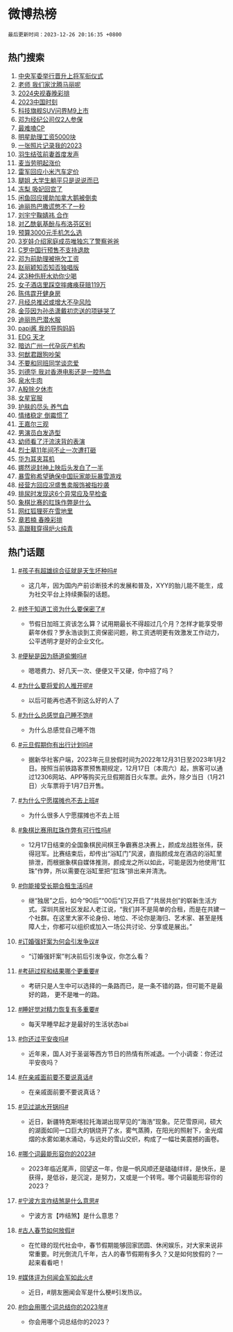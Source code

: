 # 微博热榜

`最后更新时间：2023-12-26 20:16:35 +0800`

## 热门搜索

1. [中央军委举行晋升上将军衔仪式](https://m.weibo.cn/search?containerid=100103type%3D1%26t%3D10%26q%3D%23%E4%B8%AD%E5%A4%AE%E5%86%9B%E5%A7%94%E4%B8%BE%E8%A1%8C%E6%99%8B%E5%8D%87%E4%B8%8A%E5%B0%86%E5%86%9B%E8%A1%94%E4%BB%AA%E5%BC%8F%23&stream_entry_id=51&isnewpage=1&extparam=seat%3D1%26dgr%3D0%26filter_type%3Drealtimehot%26c_type%3D51%26q%3D%2523%25E4%25B8%25AD%25E5%25A4%25AE%25E5%2586%259B%25E5%25A7%2594%25E4%25B8%25BE%25E8%25A1%258C%25E6%2599%258B%25E5%258D%2587%25E4%25B8%258A%25E5%25B0%2586%25E5%2586%259B%25E8%25A1%2594%25E4%25BB%25AA%25E5%25BC%258F%2523%26pos%3D0%26cate%3D10103%26stream_entry_id%3D51%26display_time%3D1703592994%26pre_seqid%3D17035929943680554392)
1. [老师 我们家沈腾马丽呢](https://m.weibo.cn/search?containerid=100103type%3D1%26t%3D10%26q%3D%E8%80%81%E5%B8%88+%E6%88%91%E4%BB%AC%E5%AE%B6%E6%B2%88%E8%85%BE%E9%A9%AC%E4%B8%BD%E5%91%A2&stream_entry_id=31&isnewpage=1&extparam=seat%3D1%26c_type%3D31%26q%3D%25E8%2580%2581%25E5%25B8%2588%2520%25E6%2588%2591%25E4%25BB%25AC%25E5%25AE%25B6%25E6%25B2%2588%25E8%2585%25BE%25E9%25A9%25AC%25E4%25B8%25BD%25E5%2591%25A2%26pos%3D0%26cate%3D5001%26flag%3D1%26filter_type%3Drealtimehot%26dgr%3D0%26band_rank%3D1%26realpos%3D1%26stream_entry_id%3D31%26lcate%3D5001%26display_time%3D1703592994%26pre_seqid%3D17035929943680554392)
1. [2024央视春晚彩排](https://m.weibo.cn/search?containerid=100103type%3D1%26t%3D10%26q%3D%232024%E5%A4%AE%E8%A7%86%E6%98%A5%E6%99%9A%E5%BD%A9%E6%8E%92%23&stream_entry_id=31&isnewpage=1&extparam=seat%3D1%26c_type%3D31%26q%3D%25232024%25E5%25A4%25AE%25E8%25A7%2586%25E6%2598%25A5%25E6%2599%259A%25E5%25BD%25A9%25E6%258E%2592%2523%26pos%3D1%26cate%3D5001%26flag%3D2%26filter_type%3Drealtimehot%26dgr%3D0%26band_rank%3D2%26realpos%3D2%26stream_entry_id%3D31%26lcate%3D5001%26display_time%3D1703592994%26pre_seqid%3D17035929943680554392)
1. [2023中国时刻](https://m.weibo.cn/search?containerid=100103type%3D1%26t%3D10%26q%3D%232023%E4%B8%AD%E5%9B%BD%E6%97%B6%E5%88%BB%23&stream_entry_id=31&isnewpage=1&extparam=seat%3D1%26c_type%3D31%26q%3D%25232023%25E4%25B8%25AD%25E5%259B%25BD%25E6%2597%25B6%25E5%2588%25BB%2523%26pos%3D2%26cate%3D5001%26flag%3D0%26filter_type%3Drealtimehot%26dgr%3D0%26band_rank%3D3%26realpos%3D3%26stream_entry_id%3D31%26lcate%3D5001%26display_time%3D1703592994%26pre_seqid%3D17035929943680554392)
1. [科技旗舰SUV问界M9上市](https://m.weibo.cn/search?containerid=100103type%3D1%26t%3D10%26q%3D%23%E7%A7%91%E6%8A%80%E6%97%97%E8%88%B0SUV%E9%97%AE%E7%95%8CM9%E4%B8%8A%E5%B8%82%23&stream_entry_id=31&isnewpage=1&extparam=seat%3D1%26c_type%3D31%26band_rank%3D4%26pos%3D3%26stream_entry_id%3D31%26adid%3D215971%26dgr%3D0%26q%3D%2523%25E7%25A7%2591%25E6%258A%2580%25E6%2597%2597%25E8%2588%25B0SUV%25E9%2597%25AE%25E7%2595%258CM9%25E4%25B8%258A%25E5%25B8%2582%2523%26filter_type%3Drealtimehot%26cate%3D5001%26topic_ad%3D1%26is_ad_pos%3D1%26lcate%3D5001%26display_time%3D1703592994%26pre_seqid%3D17035929943680554392)
1. [邓为经纪公司仅2人参保](https://m.weibo.cn/search?containerid=100103type%3D1%26t%3D10%26q%3D%23%E9%82%93%E4%B8%BA%E7%BB%8F%E7%BA%AA%E5%85%AC%E5%8F%B8%E4%BB%852%E4%BA%BA%E5%8F%82%E4%BF%9D%23&stream_entry_id=31&isnewpage=1&extparam=seat%3D1%26c_type%3D31%26q%3D%2523%25E9%2582%2593%25E4%25B8%25BA%25E7%25BB%258F%25E7%25BA%25AA%25E5%2585%25AC%25E5%258F%25B8%25E4%25BB%25852%25E4%25BA%25BA%25E5%258F%2582%25E4%25BF%259D%2523%26pos%3D4%26cate%3D5001%26flag%3D1%26filter_type%3Drealtimehot%26dgr%3D0%26band_rank%3D4%26realpos%3D4%26stream_entry_id%3D31%26lcate%3D5001%26display_time%3D1703592994%26pre_seqid%3D17035929943680554392)
1. [最难嗑CP](https://m.weibo.cn/search?containerid=100103type%3D1%26t%3D10%26q%3D%23%E6%9C%80%E9%9A%BE%E5%97%91CP%23&stream_entry_id=31&isnewpage=1&extparam=seat%3D1%26c_type%3D31%26q%3D%2523%25E6%259C%2580%25E9%259A%25BE%25E5%2597%2591CP%2523%26pos%3D5%26cate%3D5001%26flag%3D0%26filter_type%3Drealtimehot%26dgr%3D0%26band_rank%3D5%26realpos%3D5%26stream_entry_id%3D31%26lcate%3D5001%26display_time%3D1703592994%26pre_seqid%3D17035929943680554392)
1. [明星助理工资5000块](https://m.weibo.cn/search?containerid=100103type%3D1%26t%3D10%26q%3D%E6%98%8E%E6%98%9F%E5%8A%A9%E7%90%86%E5%B7%A5%E8%B5%845000%E5%9D%97&stream_entry_id=31&isnewpage=1&extparam=seat%3D1%26c_type%3D31%26q%3D%25E6%2598%258E%25E6%2598%259F%25E5%258A%25A9%25E7%2590%2586%25E5%25B7%25A5%25E8%25B5%25845000%25E5%259D%2597%26pos%3D6%26cate%3D5001%26flag%3D1%26filter_type%3Drealtimehot%26dgr%3D0%26band_rank%3D6%26realpos%3D6%26stream_entry_id%3D31%26lcate%3D5001%26display_time%3D1703592994%26pre_seqid%3D17035929943680554392)
1. [一张照片记录我的2023](https://m.weibo.cn/search?containerid=100103type%3D1%26t%3D10%26q%3D%23%E4%B8%80%E5%BC%A0%E7%85%A7%E7%89%87%E8%AE%B0%E5%BD%95%E6%88%91%E7%9A%842023%23&stream_entry_id=31&isnewpage=1&extparam=seat%3D1%26c_type%3D31%26band_rank%3D7%26pos%3D7%26stream_entry_id%3D31%26adid%3D215970%26dgr%3D0%26q%3D%2523%25E4%25B8%2580%25E5%25BC%25A0%25E7%2585%25A7%25E7%2589%2587%25E8%25AE%25B0%25E5%25BD%2595%25E6%2588%2591%25E7%259A%25842023%2523%26filter_type%3Drealtimehot%26cate%3D5001%26topic_ad%3D1%26is_ad_pos%3D1%26lcate%3D5001%26display_time%3D1703592994%26pre_seqid%3D17035929943680554392)
1. [羽生结弦前妻首度发声](https://m.weibo.cn/search?containerid=100103type%3D1%26t%3D10%26q%3D%23%E7%BE%BD%E7%94%9F%E7%BB%93%E5%BC%A6%E5%89%8D%E5%A6%BB%E9%A6%96%E5%BA%A6%E5%8F%91%E5%A3%B0%23&stream_entry_id=31&isnewpage=1&extparam=seat%3D1%26c_type%3D31%26q%3D%2523%25E7%25BE%25BD%25E7%2594%259F%25E7%25BB%2593%25E5%25BC%25A6%25E5%2589%258D%25E5%25A6%25BB%25E9%25A6%2596%25E5%25BA%25A6%25E5%258F%2591%25E5%25A3%25B0%2523%26pos%3D8%26cate%3D5001%26flag%3D1%26filter_type%3Drealtimehot%26dgr%3D0%26band_rank%3D7%26realpos%3D7%26stream_entry_id%3D31%26lcate%3D5001%26display_time%3D1703592994%26pre_seqid%3D17035929943680554392)
1. [麦当劳明起涨价](https://m.weibo.cn/search?containerid=100103type%3D1%26t%3D10%26q%3D%23%E9%BA%A6%E5%BD%93%E5%8A%B3%E6%98%8E%E8%B5%B7%E6%B6%A8%E4%BB%B7%23&stream_entry_id=31&isnewpage=1&extparam=seat%3D1%26c_type%3D31%26q%3D%2523%25E9%25BA%25A6%25E5%25BD%2593%25E5%258A%25B3%25E6%2598%258E%25E8%25B5%25B7%25E6%25B6%25A8%25E4%25BB%25B7%2523%26pos%3D9%26cate%3D5001%26flag%3D2%26filter_type%3Drealtimehot%26dgr%3D0%26band_rank%3D8%26realpos%3D8%26stream_entry_id%3D31%26lcate%3D5001%26display_time%3D1703592994%26pre_seqid%3D17035929943680554392)
1. [雷军回应小米汽车定价](https://m.weibo.cn/search?containerid=100103type%3D1%26t%3D10%26q%3D%23%E9%9B%B7%E5%86%9B%E5%9B%9E%E5%BA%94%E5%B0%8F%E7%B1%B3%E6%B1%BD%E8%BD%A6%E5%AE%9A%E4%BB%B7%23&stream_entry_id=31&isnewpage=1&extparam=seat%3D1%26c_type%3D31%26q%3D%2523%25E9%259B%25B7%25E5%2586%259B%25E5%259B%259E%25E5%25BA%2594%25E5%25B0%258F%25E7%25B1%25B3%25E6%25B1%25BD%25E8%25BD%25A6%25E5%25AE%259A%25E4%25BB%25B7%2523%26pos%3D10%26cate%3D5001%26flag%3D1%26filter_type%3Drealtimehot%26dgr%3D0%26band_rank%3D9%26realpos%3D9%26stream_entry_id%3D31%26lcate%3D5001%26display_time%3D1703592994%26pre_seqid%3D17035929943680554392)
1. [腿姐 大学生躺平只是说说而已](https://m.weibo.cn/search?containerid=100103type%3D1%26t%3D10%26q%3D%E8%85%BF%E5%A7%90+%E5%A4%A7%E5%AD%A6%E7%94%9F%E8%BA%BA%E5%B9%B3%E5%8F%AA%E6%98%AF%E8%AF%B4%E8%AF%B4%E8%80%8C%E5%B7%B2&stream_entry_id=31&isnewpage=1&extparam=seat%3D1%26c_type%3D31%26q%3D%25E8%2585%25BF%25E5%25A7%2590%2520%25E5%25A4%25A7%25E5%25AD%25A6%25E7%2594%259F%25E8%25BA%25BA%25E5%25B9%25B3%25E5%258F%25AA%25E6%2598%25AF%25E8%25AF%25B4%25E8%25AF%25B4%25E8%2580%258C%25E5%25B7%25B2%26pos%3D11%26cate%3D5001%26flag%3D1%26filter_type%3Drealtimehot%26dgr%3D0%26band_rank%3D10%26realpos%3D10%26stream_entry_id%3D31%26lcate%3D5001%26display_time%3D1703592994%26pre_seqid%3D17035929943680554392)
1. [冻梨 吸妃回宫了](https://m.weibo.cn/search?containerid=100103type%3D1%26t%3D10%26q%3D%E5%86%BB%E6%A2%A8+%E5%90%B8%E5%A6%83%E5%9B%9E%E5%AE%AB%E4%BA%86&stream_entry_id=31&isnewpage=1&extparam=seat%3D1%26c_type%3D31%26q%3D%25E5%2586%25BB%25E6%25A2%25A8%2520%25E5%2590%25B8%25E5%25A6%2583%25E5%259B%259E%25E5%25AE%25AB%25E4%25BA%2586%26pos%3D12%26cate%3D5001%26flag%3D1%26filter_type%3Drealtimehot%26dgr%3D0%26band_rank%3D11%26realpos%3D11%26stream_entry_id%3D31%26lcate%3D5001%26display_time%3D1703592994%26pre_seqid%3D17035929943680554392)
1. [闲鱼回应援助加拿大鹅被倒卖](https://m.weibo.cn/search?containerid=100103type%3D1%26t%3D10%26q%3D%23%E9%97%B2%E9%B1%BC%E5%9B%9E%E5%BA%94%E6%8F%B4%E5%8A%A9%E5%8A%A0%E6%8B%BF%E5%A4%A7%E9%B9%85%E8%A2%AB%E5%80%92%E5%8D%96%23&stream_entry_id=31&isnewpage=1&extparam=seat%3D1%26c_type%3D31%26q%3D%2523%25E9%2597%25B2%25E9%25B1%25BC%25E5%259B%259E%25E5%25BA%2594%25E6%258F%25B4%25E5%258A%25A9%25E5%258A%25A0%25E6%258B%25BF%25E5%25A4%25A7%25E9%25B9%2585%25E8%25A2%25AB%25E5%2580%2592%25E5%258D%2596%2523%26pos%3D13%26cate%3D5001%26flag%3D1%26filter_type%3Drealtimehot%26dgr%3D0%26band_rank%3D12%26realpos%3D12%26stream_entry_id%3D31%26lcate%3D5001%26display_time%3D1703592994%26pre_seqid%3D17035929943680554392)
1. [迪丽热巴撒谎憋不了一秒](https://m.weibo.cn/search?containerid=100103type%3D1%26t%3D10%26q%3D%23%E8%BF%AA%E4%B8%BD%E7%83%AD%E5%B7%B4%E6%92%92%E8%B0%8E%E6%86%8B%E4%B8%8D%E4%BA%86%E4%B8%80%E7%A7%92%23&stream_entry_id=31&isnewpage=1&extparam=seat%3D1%26c_type%3D31%26q%3D%2523%25E8%25BF%25AA%25E4%25B8%25BD%25E7%2583%25AD%25E5%25B7%25B4%25E6%2592%2592%25E8%25B0%258E%25E6%2586%258B%25E4%25B8%258D%25E4%25BA%2586%25E4%25B8%2580%25E7%25A7%2592%2523%26pos%3D14%26cate%3D5001%26flag%3D0%26filter_type%3Drealtimehot%26dgr%3D0%26band_rank%3D13%26realpos%3D13%26stream_entry_id%3D31%26lcate%3D5001%26display_time%3D1703592994%26pre_seqid%3D17035929943680554392)
1. [刘宇宁鞠婧祎 合作](https://m.weibo.cn/search?containerid=100103type%3D1%26t%3D10%26q%3D%E5%88%98%E5%AE%87%E5%AE%81%E9%9E%A0%E5%A9%A7%E7%A5%8E+%E5%90%88%E4%BD%9C&stream_entry_id=31&isnewpage=1&extparam=seat%3D1%26c_type%3D31%26q%3D%25E5%2588%2598%25E5%25AE%2587%25E5%25AE%2581%25E9%259E%25A0%25E5%25A9%25A7%25E7%25A5%258E%2520%25E5%2590%2588%25E4%25BD%259C%26pos%3D15%26cate%3D5001%26flag%3D0%26filter_type%3Drealtimehot%26dgr%3D0%26band_rank%3D14%26realpos%3D14%26stream_entry_id%3D31%26lcate%3D5001%26display_time%3D1703592994%26pre_seqid%3D17035929943680554392)
1. [对乙酰氨基酚与布洛芬区别](https://m.weibo.cn/search?containerid=100103type%3D1%26t%3D10%26q%3D%E5%AF%B9%E4%B9%99%E9%85%B0%E6%B0%A8%E5%9F%BA%E9%85%9A%E4%B8%8E%E5%B8%83%E6%B4%9B%E8%8A%AC%E5%8C%BA%E5%88%AB&stream_entry_id=31&isnewpage=1&extparam=seat%3D1%26c_type%3D31%26q%3D%25E5%25AF%25B9%25E4%25B9%2599%25E9%2585%25B0%25E6%25B0%25A8%25E5%259F%25BA%25E9%2585%259A%25E4%25B8%258E%25E5%25B8%2583%25E6%25B4%259B%25E8%258A%25AC%25E5%258C%25BA%25E5%2588%25AB%26pos%3D16%26cate%3D5001%26flag%3D1%26filter_type%3Drealtimehot%26dgr%3D0%26band_rank%3D15%26realpos%3D15%26stream_entry_id%3D31%26lcate%3D5001%26display_time%3D1703592994%26pre_seqid%3D17035929943680554392)
1. [预算3000元手机怎么选](https://m.weibo.cn/search?containerid=100103type%3D1%26t%3D10%26q%3D%23%E9%A2%84%E7%AE%973000%E5%85%83%E6%89%8B%E6%9C%BA%E6%80%8E%E4%B9%88%E9%80%89%23&stream_entry_id=31&isnewpage=1&extparam=seat%3D1%26c_type%3D31%26band_rank%3D16%26pos%3D17%26stream_entry_id%3D31%26adid%3D215369%26dgr%3D0%26flag%3D0%26filter_type%3Drealtimehot%26cate%3D5001%26realpos%3D16%26q%3D%2523%25E9%25A2%2584%25E7%25AE%25973000%25E5%2585%2583%25E6%2589%258B%25E6%259C%25BA%25E6%2580%258E%25E4%25B9%2588%25E9%2580%2589%2523%26lcate%3D5001%26display_time%3D1703592994%26pre_seqid%3D17035929943680554392)
1. [3岁娃介绍家庭成员唯独忘了警察爸爸](https://m.weibo.cn/search?containerid=100103type%3D1%26t%3D10%26q%3D%233%E5%B2%81%E5%A8%83%E4%BB%8B%E7%BB%8D%E5%AE%B6%E5%BA%AD%E6%88%90%E5%91%98%E5%94%AF%E7%8B%AC%E5%BF%98%E4%BA%86%E8%AD%A6%E5%AF%9F%E7%88%B8%E7%88%B8%23&stream_entry_id=31&isnewpage=1&extparam=seat%3D1%26c_type%3D31%26q%3D%25233%25E5%25B2%2581%25E5%25A8%2583%25E4%25BB%258B%25E7%25BB%258D%25E5%25AE%25B6%25E5%25BA%25AD%25E6%2588%2590%25E5%2591%2598%25E5%2594%25AF%25E7%258B%25AC%25E5%25BF%2598%25E4%25BA%2586%25E8%25AD%25A6%25E5%25AF%259F%25E7%2588%25B8%25E7%2588%25B8%2523%26pos%3D18%26cate%3D5001%26flag%3D32768%26filter_type%3Drealtimehot%26dgr%3D0%26band_rank%3D17%26realpos%3D17%26stream_entry_id%3D31%26lcate%3D5001%26display_time%3D1703592994%26pre_seqid%3D17035929943680554392)
1. [C罗中国行预售不支持退款](https://m.weibo.cn/search?containerid=100103type%3D1%26t%3D10%26q%3D%23C%E7%BD%97%E4%B8%AD%E5%9B%BD%E8%A1%8C%E9%A2%84%E5%94%AE%E4%B8%8D%E6%94%AF%E6%8C%81%E9%80%80%E6%AC%BE%23&stream_entry_id=31&isnewpage=1&extparam=seat%3D1%26c_type%3D31%26q%3D%2523C%25E7%25BD%2597%25E4%25B8%25AD%25E5%259B%25BD%25E8%25A1%258C%25E9%25A2%2584%25E5%2594%25AE%25E4%25B8%258D%25E6%2594%25AF%25E6%258C%2581%25E9%2580%2580%25E6%25AC%25BE%2523%26pos%3D19%26cate%3D5001%26flag%3D1%26filter_type%3Drealtimehot%26dgr%3D0%26band_rank%3D18%26realpos%3D18%26stream_entry_id%3D31%26lcate%3D5001%26display_time%3D1703592994%26pre_seqid%3D17035929943680554392)
1. [邓为前助理被拖欠工资](https://m.weibo.cn/search?containerid=100103type%3D1%26t%3D10%26q%3D%E9%82%93%E4%B8%BA%E5%89%8D%E5%8A%A9%E7%90%86%E8%A2%AB%E6%8B%96%E6%AC%A0%E5%B7%A5%E8%B5%84&stream_entry_id=31&isnewpage=1&extparam=seat%3D1%26c_type%3D31%26q%3D%25E9%2582%2593%25E4%25B8%25BA%25E5%2589%258D%25E5%258A%25A9%25E7%2590%2586%25E8%25A2%25AB%25E6%258B%2596%25E6%25AC%25A0%25E5%25B7%25A5%25E8%25B5%2584%26pos%3D20%26cate%3D5001%26flag%3D0%26filter_type%3Drealtimehot%26dgr%3D0%26band_rank%3D19%26realpos%3D19%26stream_entry_id%3D31%26lcate%3D5001%26display_time%3D1703592994%26pre_seqid%3D17035929943680554392)
1. [赵丽颖知否知否独唱版](https://m.weibo.cn/search?containerid=100103type%3D1%26t%3D10%26q%3D%23%E8%B5%B5%E4%B8%BD%E9%A2%96%E7%9F%A5%E5%90%A6%E7%9F%A5%E5%90%A6%E7%8B%AC%E5%94%B1%E7%89%88%23&stream_entry_id=31&isnewpage=1&extparam=seat%3D1%26c_type%3D31%26q%3D%2523%25E8%25B5%25B5%25E4%25B8%25BD%25E9%25A2%2596%25E7%259F%25A5%25E5%2590%25A6%25E7%259F%25A5%25E5%2590%25A6%25E7%258B%25AC%25E5%2594%25B1%25E7%2589%2588%2523%26pos%3D21%26cate%3D5001%26flag%3D0%26filter_type%3Drealtimehot%26dgr%3D0%26band_rank%3D20%26realpos%3D20%26stream_entry_id%3D31%26lcate%3D5001%26display_time%3D1703592994%26pre_seqid%3D17035929943680554392)
1. [这3种伤肝水劝你少喝](https://m.weibo.cn/search?containerid=100103type%3D1%26t%3D10%26q%3D%23%E8%BF%993%E7%A7%8D%E4%BC%A4%E8%82%9D%E6%B0%B4%E5%8A%9D%E4%BD%A0%E5%B0%91%E5%96%9D%23&stream_entry_id=31&isnewpage=1&extparam=seat%3D1%26c_type%3D31%26q%3D%2523%25E8%25BF%25993%25E7%25A7%258D%25E4%25BC%25A4%25E8%2582%259D%25E6%25B0%25B4%25E5%258A%259D%25E4%25BD%25A0%25E5%25B0%2591%25E5%2596%259D%2523%26pos%3D22%26cate%3D5001%26flag%3D1%26filter_type%3Drealtimehot%26dgr%3D0%26band_rank%3D21%26realpos%3D21%26stream_entry_id%3D31%26lcate%3D5001%26display_time%3D1703592994%26pre_seqid%3D17035929943680554392)
1. [女子酒店里踩空摔瘫痪获赔119万](https://m.weibo.cn/search?containerid=100103type%3D1%26t%3D10%26q%3D%23%E5%A5%B3%E5%AD%90%E9%85%92%E5%BA%97%E9%87%8C%E8%B8%A9%E7%A9%BA%E6%91%94%E7%98%AB%E7%97%AA%E8%8E%B7%E8%B5%94119%E4%B8%87%23&stream_entry_id=31&isnewpage=1&extparam=seat%3D1%26c_type%3D31%26q%3D%2523%25E5%25A5%25B3%25E5%25AD%2590%25E9%2585%2592%25E5%25BA%2597%25E9%2587%258C%25E8%25B8%25A9%25E7%25A9%25BA%25E6%2591%2594%25E7%2598%25AB%25E7%2597%25AA%25E8%258E%25B7%25E8%25B5%2594119%25E4%25B8%2587%2523%26pos%3D23%26cate%3D5001%26flag%3D0%26filter_type%3Drealtimehot%26dgr%3D0%26band_rank%3D22%26realpos%3D22%26stream_entry_id%3D31%26lcate%3D5001%26display_time%3D1703592994%26pre_seqid%3D17035929943680554392)
1. [陈伟霆开健身房](https://m.weibo.cn/search?containerid=100103type%3D1%26t%3D10%26q%3D%23%E9%99%88%E4%BC%9F%E9%9C%86%E5%BC%80%E5%81%A5%E8%BA%AB%E6%88%BF%23&stream_entry_id=31&isnewpage=1&extparam=seat%3D1%26c_type%3D31%26q%3D%2523%25E9%2599%2588%25E4%25BC%259F%25E9%259C%2586%25E5%25BC%2580%25E5%2581%25A5%25E8%25BA%25AB%25E6%2588%25BF%2523%26pos%3D24%26cate%3D5001%26flag%3D0%26filter_type%3Drealtimehot%26dgr%3D0%26band_rank%3D23%26realpos%3D23%26stream_entry_id%3D31%26lcate%3D5001%26display_time%3D1703592994%26pre_seqid%3D17035929943680554392)
1. [月经总推迟或增大不孕风险](https://m.weibo.cn/search?containerid=100103type%3D1%26t%3D10%26q%3D%23%E6%9C%88%E7%BB%8F%E6%80%BB%E6%8E%A8%E8%BF%9F%E6%88%96%E5%A2%9E%E5%A4%A7%E4%B8%8D%E5%AD%95%E9%A3%8E%E9%99%A9%23&stream_entry_id=31&isnewpage=1&extparam=seat%3D1%26c_type%3D31%26q%3D%2523%25E6%259C%2588%25E7%25BB%258F%25E6%2580%25BB%25E6%258E%25A8%25E8%25BF%259F%25E6%2588%2596%25E5%25A2%259E%25E5%25A4%25A7%25E4%25B8%258D%25E5%25AD%2595%25E9%25A3%258E%25E9%2599%25A9%2523%26pos%3D25%26cate%3D5001%26flag%3D0%26filter_type%3Drealtimehot%26dgr%3D0%26band_rank%3D24%26realpos%3D24%26stream_entry_id%3D31%26lcate%3D5001%26display_time%3D1703592994%26pre_seqid%3D17035929943680554392)
1. [金莎因为孙丞潇戴初恋送的项链哭了](https://m.weibo.cn/search?containerid=100103type%3D1%26t%3D10%26q%3D%23%E9%87%91%E8%8E%8E%E5%9B%A0%E4%B8%BA%E5%AD%99%E4%B8%9E%E6%BD%87%E6%88%B4%E5%88%9D%E6%81%8B%E9%80%81%E7%9A%84%E9%A1%B9%E9%93%BE%E5%93%AD%E4%BA%86%23&stream_entry_id=31&isnewpage=1&extparam=seat%3D1%26c_type%3D31%26q%3D%2523%25E9%2587%2591%25E8%258E%258E%25E5%259B%25A0%25E4%25B8%25BA%25E5%25AD%2599%25E4%25B8%259E%25E6%25BD%2587%25E6%2588%25B4%25E5%2588%259D%25E6%2581%258B%25E9%2580%2581%25E7%259A%2584%25E9%25A1%25B9%25E9%2593%25BE%25E5%2593%25AD%25E4%25BA%2586%2523%26pos%3D26%26cate%3D5001%26flag%3D0%26filter_type%3Drealtimehot%26dgr%3D0%26band_rank%3D25%26realpos%3D25%26stream_entry_id%3D31%26lcate%3D5001%26display_time%3D1703592994%26pre_seqid%3D17035929943680554392)
1. [迪丽热巴潜水服](https://m.weibo.cn/search?containerid=100103type%3D1%26t%3D10%26q%3D%23%E8%BF%AA%E4%B8%BD%E7%83%AD%E5%B7%B4%E6%BD%9C%E6%B0%B4%E6%9C%8D%23&stream_entry_id=31&isnewpage=1&extparam=seat%3D1%26c_type%3D31%26q%3D%2523%25E8%25BF%25AA%25E4%25B8%25BD%25E7%2583%25AD%25E5%25B7%25B4%25E6%25BD%259C%25E6%25B0%25B4%25E6%259C%258D%2523%26pos%3D27%26cate%3D5001%26flag%3D0%26filter_type%3Drealtimehot%26dgr%3D0%26band_rank%3D26%26realpos%3D26%26stream_entry_id%3D31%26lcate%3D5001%26display_time%3D1703592994%26pre_seqid%3D17035929943680554392)
1. [papi酱 我的导购妈妈](https://m.weibo.cn/search?containerid=100103type%3D1%26t%3D10%26q%3Dpapi%E9%85%B1+%E6%88%91%E7%9A%84%E5%AF%BC%E8%B4%AD%E5%A6%88%E5%A6%88&stream_entry_id=31&isnewpage=1&extparam=seat%3D1%26c_type%3D31%26q%3Dpapi%25E9%2585%25B1%2520%25E6%2588%2591%25E7%259A%2584%25E5%25AF%25BC%25E8%25B4%25AD%25E5%25A6%2588%25E5%25A6%2588%26pos%3D28%26cate%3D5001%26flag%3D1%26filter_type%3Drealtimehot%26dgr%3D0%26band_rank%3D27%26realpos%3D27%26stream_entry_id%3D31%26lcate%3D5001%26display_time%3D1703592994%26pre_seqid%3D17035929943680554392)
1. [EDG 天才](https://m.weibo.cn/search?containerid=100103type%3D1%26t%3D10%26q%3DEDG+%E5%A4%A9%E6%89%8D&stream_entry_id=31&isnewpage=1&extparam=seat%3D1%26c_type%3D31%26q%3DEDG%2520%25E5%25A4%25A9%25E6%2589%258D%26pos%3D29%26cate%3D5001%26flag%3D0%26filter_type%3Drealtimehot%26dgr%3D0%26band_rank%3D28%26realpos%3D28%26stream_entry_id%3D31%26lcate%3D5001%26display_time%3D1703592994%26pre_seqid%3D17035929943680554392)
1. [暗访广州一代孕灰产机构](https://m.weibo.cn/search?containerid=100103type%3D1%26t%3D10%26q%3D%23%E6%9A%97%E8%AE%BF%E5%B9%BF%E5%B7%9E%E4%B8%80%E4%BB%A3%E5%AD%95%E7%81%B0%E4%BA%A7%E6%9C%BA%E6%9E%84%23&stream_entry_id=31&isnewpage=1&extparam=seat%3D1%26c_type%3D31%26q%3D%2523%25E6%259A%2597%25E8%25AE%25BF%25E5%25B9%25BF%25E5%25B7%259E%25E4%25B8%2580%25E4%25BB%25A3%25E5%25AD%2595%25E7%2581%25B0%25E4%25BA%25A7%25E6%259C%25BA%25E6%259E%2584%2523%26pos%3D30%26cate%3D5001%26flag%3D0%26filter_type%3Drealtimehot%26dgr%3D0%26band_rank%3D29%26realpos%3D29%26stream_entry_id%3D31%26lcate%3D5001%26display_time%3D1703592994%26pre_seqid%3D17035929943680554392)
1. [何猷君跟狗吵架](https://m.weibo.cn/search?containerid=100103type%3D1%26t%3D10%26q%3D%E4%BD%95%E7%8C%B7%E5%90%9B%E8%B7%9F%E7%8B%97%E5%90%B5%E6%9E%B6&stream_entry_id=31&isnewpage=1&extparam=seat%3D1%26c_type%3D31%26q%3D%25E4%25BD%2595%25E7%258C%25B7%25E5%2590%259B%25E8%25B7%259F%25E7%258B%2597%25E5%2590%25B5%25E6%259E%25B6%26pos%3D31%26cate%3D5001%26flag%3D0%26filter_type%3Drealtimehot%26dgr%3D0%26band_rank%3D30%26realpos%3D30%26stream_entry_id%3D31%26lcate%3D5001%26display_time%3D1703592994%26pre_seqid%3D17035929943680554392)
1. [不要和同班同学谈恋爱](https://m.weibo.cn/search?containerid=100103type%3D1%26t%3D10%26q%3D%E4%B8%8D%E8%A6%81%E5%92%8C%E5%90%8C%E7%8F%AD%E5%90%8C%E5%AD%A6%E8%B0%88%E6%81%8B%E7%88%B1&stream_entry_id=31&isnewpage=1&extparam=seat%3D1%26c_type%3D31%26q%3D%25E4%25B8%258D%25E8%25A6%2581%25E5%2592%258C%25E5%2590%258C%25E7%258F%25AD%25E5%2590%258C%25E5%25AD%25A6%25E8%25B0%2588%25E6%2581%258B%25E7%2588%25B1%26pos%3D32%26cate%3D5001%26flag%3D0%26filter_type%3Drealtimehot%26dgr%3D0%26band_rank%3D31%26realpos%3D31%26stream_entry_id%3D31%26lcate%3D5001%26display_time%3D1703592994%26pre_seqid%3D17035929943680554392)
1. [刘德华 我对香港电影还是一腔热血](https://m.weibo.cn/search?containerid=100103type%3D1%26t%3D10%26q%3D%E5%88%98%E5%BE%B7%E5%8D%8E+%E6%88%91%E5%AF%B9%E9%A6%99%E6%B8%AF%E7%94%B5%E5%BD%B1%E8%BF%98%E6%98%AF%E4%B8%80%E8%85%94%E7%83%AD%E8%A1%80&stream_entry_id=31&isnewpage=1&extparam=seat%3D1%26c_type%3D31%26q%3D%25E5%2588%2598%25E5%25BE%25B7%25E5%258D%258E%2520%25E6%2588%2591%25E5%25AF%25B9%25E9%25A6%2599%25E6%25B8%25AF%25E7%2594%25B5%25E5%25BD%25B1%25E8%25BF%2598%25E6%2598%25AF%25E4%25B8%2580%25E8%2585%2594%25E7%2583%25AD%25E8%25A1%2580%26pos%3D33%26cate%3D5001%26flag%3D1%26filter_type%3Drealtimehot%26dgr%3D0%26band_rank%3D32%26realpos%3D32%26stream_entry_id%3D31%26lcate%3D5001%26display_time%3D1703592994%26pre_seqid%3D17035929943680554392)
1. [泉水牛肉](https://m.weibo.cn/search?containerid=100103type%3D1%26t%3D10%26q%3D%E6%B3%89%E6%B0%B4%E7%89%9B%E8%82%89&stream_entry_id=31&isnewpage=1&extparam=seat%3D1%26c_type%3D31%26q%3D%25E6%25B3%2589%25E6%25B0%25B4%25E7%2589%259B%25E8%2582%2589%26pos%3D34%26cate%3D5001%26flag%3D1%26filter_type%3Drealtimehot%26dgr%3D0%26band_rank%3D33%26realpos%3D33%26stream_entry_id%3D31%26lcate%3D5001%26display_time%3D1703592994%26pre_seqid%3D17035929943680554392)
1. [A股除夕休市](https://m.weibo.cn/search?containerid=100103type%3D1%26t%3D10%26q%3D%23A%E8%82%A1%E9%99%A4%E5%A4%95%E4%BC%91%E5%B8%82%23&stream_entry_id=31&isnewpage=1&extparam=seat%3D1%26c_type%3D31%26q%3D%2523A%25E8%2582%25A1%25E9%2599%25A4%25E5%25A4%2595%25E4%25BC%2591%25E5%25B8%2582%2523%26pos%3D35%26cate%3D5001%26flag%3D1%26filter_type%3Drealtimehot%26dgr%3D0%26band_rank%3D34%26realpos%3D34%26stream_entry_id%3D31%26lcate%3D5001%26display_time%3D1703592994%26pre_seqid%3D17035929943680554392)
1. [女星官服](https://m.weibo.cn/search?containerid=100103type%3D1%26t%3D10%26q%3D%E5%A5%B3%E6%98%9F%E5%AE%98%E6%9C%8D&stream_entry_id=31&isnewpage=1&extparam=seat%3D1%26c_type%3D31%26q%3D%25E5%25A5%25B3%25E6%2598%259F%25E5%25AE%2598%25E6%259C%258D%26pos%3D36%26cate%3D5001%26flag%3D1%26filter_type%3Drealtimehot%26dgr%3D0%26band_rank%3D35%26realpos%3D35%26stream_entry_id%3D31%26lcate%3D5001%26display_time%3D1703592994%26pre_seqid%3D17035929943680554392)
1. [护肤的尽头 养气血](https://m.weibo.cn/search?containerid=100103type%3D1%26t%3D10%26q%3D%E6%8A%A4%E8%82%A4%E7%9A%84%E5%B0%BD%E5%A4%B4+%E5%85%BB%E6%B0%94%E8%A1%80&stream_entry_id=31&isnewpage=1&extparam=seat%3D1%26c_type%3D31%26q%3D%25E6%258A%25A4%25E8%2582%25A4%25E7%259A%2584%25E5%25B0%25BD%25E5%25A4%25B4%2520%25E5%2585%25BB%25E6%25B0%2594%25E8%25A1%2580%26pos%3D37%26cate%3D5001%26flag%3D0%26filter_type%3Drealtimehot%26dgr%3D0%26band_rank%3D36%26realpos%3D36%26stream_entry_id%3D31%26lcate%3D5001%26display_time%3D1703592994%26pre_seqid%3D17035929943680554392)
1. [情绪稳定 倒霉惯了](https://m.weibo.cn/search?containerid=100103type%3D1%26t%3D10%26q%3D%E6%83%85%E7%BB%AA%E7%A8%B3%E5%AE%9A+%E5%80%92%E9%9C%89%E6%83%AF%E4%BA%86&stream_entry_id=31&isnewpage=1&extparam=seat%3D1%26c_type%3D31%26q%3D%25E6%2583%2585%25E7%25BB%25AA%25E7%25A8%25B3%25E5%25AE%259A%2520%25E5%2580%2592%25E9%259C%2589%25E6%2583%25AF%25E4%25BA%2586%26pos%3D38%26cate%3D5001%26flag%3D1%26filter_type%3Drealtimehot%26dgr%3D0%26band_rank%3D37%26realpos%3D37%26stream_entry_id%3D31%26lcate%3D5001%26display_time%3D1703592994%26pre_seqid%3D17035929943680554392)
1. [王嘉尔三观](https://m.weibo.cn/search?containerid=100103type%3D1%26t%3D10%26q%3D%E7%8E%8B%E5%98%89%E5%B0%94%E4%B8%89%E8%A7%82&stream_entry_id=31&isnewpage=1&extparam=seat%3D1%26c_type%3D31%26q%3D%25E7%258E%258B%25E5%2598%2589%25E5%25B0%2594%25E4%25B8%2589%25E8%25A7%2582%26pos%3D39%26cate%3D5001%26flag%3D1%26filter_type%3Drealtimehot%26dgr%3D0%26band_rank%3D38%26realpos%3D38%26stream_entry_id%3D31%26lcate%3D5001%26display_time%3D1703592994%26pre_seqid%3D17035929943680554392)
1. [男演员白发造型](https://m.weibo.cn/search?containerid=100103type%3D1%26t%3D10%26q%3D%E7%94%B7%E6%BC%94%E5%91%98%E7%99%BD%E5%8F%91%E9%80%A0%E5%9E%8B&stream_entry_id=31&isnewpage=1&extparam=seat%3D1%26c_type%3D31%26q%3D%25E7%2594%25B7%25E6%25BC%2594%25E5%2591%2598%25E7%2599%25BD%25E5%258F%2591%25E9%2580%25A0%25E5%259E%258B%26pos%3D40%26cate%3D5001%26flag%3D1%26filter_type%3Drealtimehot%26dgr%3D0%26band_rank%3D39%26realpos%3D39%26stream_entry_id%3D31%26lcate%3D5001%26display_time%3D1703592994%26pre_seqid%3D17035929943680554392)
1. [幼师看了汗流浃背的表演](https://m.weibo.cn/search?containerid=100103type%3D1%26t%3D10%26q%3D%E5%B9%BC%E5%B8%88%E7%9C%8B%E4%BA%86%E6%B1%97%E6%B5%81%E6%B5%83%E8%83%8C%E7%9A%84%E8%A1%A8%E6%BC%94&stream_entry_id=31&isnewpage=1&extparam=seat%3D1%26c_type%3D31%26q%3D%25E5%25B9%25BC%25E5%25B8%2588%25E7%259C%258B%25E4%25BA%2586%25E6%25B1%2597%25E6%25B5%2581%25E6%25B5%2583%25E8%2583%258C%25E7%259A%2584%25E8%25A1%25A8%25E6%25BC%2594%26pos%3D41%26cate%3D5001%26flag%3D1%26filter_type%3Drealtimehot%26dgr%3D0%26band_rank%3D40%26realpos%3D40%26stream_entry_id%3D31%26lcate%3D5001%26display_time%3D1703592994%26pre_seqid%3D17035929943680554392)
1. [烈士墓11年间不止一次遭打砸](https://m.weibo.cn/search?containerid=100103type%3D1%26t%3D10%26q%3D%23%E7%83%88%E5%A3%AB%E5%A2%9311%E5%B9%B4%E9%97%B4%E4%B8%8D%E6%AD%A2%E4%B8%80%E6%AC%A1%E9%81%AD%E6%89%93%E7%A0%B8%23&stream_entry_id=31&isnewpage=1&extparam=seat%3D1%26c_type%3D31%26q%3D%2523%25E7%2583%2588%25E5%25A3%25AB%25E5%25A2%259311%25E5%25B9%25B4%25E9%2597%25B4%25E4%25B8%258D%25E6%25AD%25A2%25E4%25B8%2580%25E6%25AC%25A1%25E9%2581%25AD%25E6%2589%2593%25E7%25A0%25B8%2523%26pos%3D42%26cate%3D5001%26flag%3D0%26filter_type%3Drealtimehot%26dgr%3D0%26band_rank%3D41%26realpos%3D41%26stream_entry_id%3D31%26lcate%3D5001%26display_time%3D1703592994%26pre_seqid%3D17035929943680554392)
1. [华为耳夹耳机](https://m.weibo.cn/search?containerid=100103type%3D1%26t%3D10%26q%3D%23%E5%8D%8E%E4%B8%BA%E8%80%B3%E5%A4%B9%E8%80%B3%E6%9C%BA%23&stream_entry_id=31&isnewpage=1&extparam=seat%3D1%26c_type%3D31%26q%3D%2523%25E5%258D%258E%25E4%25B8%25BA%25E8%2580%25B3%25E5%25A4%25B9%25E8%2580%25B3%25E6%259C%25BA%2523%26pos%3D43%26cate%3D5001%26flag%3D0%26filter_type%3Drealtimehot%26dgr%3D0%26band_rank%3D42%26realpos%3D42%26stream_entry_id%3D31%26lcate%3D5001%26display_time%3D1703592994%26pre_seqid%3D17035929943680554392)
1. [娜然说封神上映后头发白了一半](https://m.weibo.cn/search?containerid=100103type%3D1%26t%3D10%26q%3D%23%E5%A8%9C%E7%84%B6%E8%AF%B4%E5%B0%81%E7%A5%9E%E4%B8%8A%E6%98%A0%E5%90%8E%E5%A4%B4%E5%8F%91%E7%99%BD%E4%BA%86%E4%B8%80%E5%8D%8A%23&stream_entry_id=31&isnewpage=1&extparam=seat%3D1%26c_type%3D31%26q%3D%2523%25E5%25A8%259C%25E7%2584%25B6%25E8%25AF%25B4%25E5%25B0%2581%25E7%25A5%259E%25E4%25B8%258A%25E6%2598%25A0%25E5%2590%258E%25E5%25A4%25B4%25E5%258F%2591%25E7%2599%25BD%25E4%25BA%2586%25E4%25B8%2580%25E5%258D%258A%2523%26pos%3D44%26cate%3D5001%26flag%3D0%26filter_type%3Drealtimehot%26dgr%3D0%26band_rank%3D43%26realpos%3D43%26stream_entry_id%3D31%26lcate%3D5001%26display_time%3D1703592994%26pre_seqid%3D17035929943680554392)
1. [暴雪称希望确保中国玩家能玩暴雪游戏](https://m.weibo.cn/search?containerid=100103type%3D1%26t%3D10%26q%3D%23%E6%9A%B4%E9%9B%AA%E7%A7%B0%E5%B8%8C%E6%9C%9B%E7%A1%AE%E4%BF%9D%E4%B8%AD%E5%9B%BD%E7%8E%A9%E5%AE%B6%E8%83%BD%E7%8E%A9%E6%9A%B4%E9%9B%AA%E6%B8%B8%E6%88%8F%23&stream_entry_id=31&isnewpage=1&extparam=seat%3D1%26c_type%3D31%26q%3D%2523%25E6%259A%25B4%25E9%259B%25AA%25E7%25A7%25B0%25E5%25B8%258C%25E6%259C%259B%25E7%25A1%25AE%25E4%25BF%259D%25E4%25B8%25AD%25E5%259B%25BD%25E7%258E%25A9%25E5%25AE%25B6%25E8%2583%25BD%25E7%258E%25A9%25E6%259A%25B4%25E9%259B%25AA%25E6%25B8%25B8%25E6%2588%258F%2523%26pos%3D45%26cate%3D5001%26flag%3D0%26filter_type%3Drealtimehot%26dgr%3D0%26band_rank%3D44%26realpos%3D44%26stream_entry_id%3D31%26lcate%3D5001%26display_time%3D1703592994%26pre_seqid%3D17035929943680554392)
1. [经营方回应况盛售卖服饰被指抄袭](https://m.weibo.cn/search?containerid=100103type%3D1%26t%3D10%26q%3D%23%E7%BB%8F%E8%90%A5%E6%96%B9%E5%9B%9E%E5%BA%94%E5%86%B5%E7%9B%9B%E5%94%AE%E5%8D%96%E6%9C%8D%E9%A5%B0%E8%A2%AB%E6%8C%87%E6%8A%84%E8%A2%AD%23&stream_entry_id=31&isnewpage=1&extparam=seat%3D1%26c_type%3D31%26q%3D%2523%25E7%25BB%258F%25E8%2590%25A5%25E6%2596%25B9%25E5%259B%259E%25E5%25BA%2594%25E5%2586%25B5%25E7%259B%259B%25E5%2594%25AE%25E5%258D%2596%25E6%259C%258D%25E9%25A5%25B0%25E8%25A2%25AB%25E6%258C%2587%25E6%258A%2584%25E8%25A2%25AD%2523%26pos%3D46%26cate%3D5001%26flag%3D1%26filter_type%3Drealtimehot%26dgr%3D0%26band_rank%3D45%26realpos%3D45%26stream_entry_id%3D31%26lcate%3D5001%26display_time%3D1703592994%26pre_seqid%3D17035929943680554392)
1. [排尿时发现这6个异常应及早检查](https://m.weibo.cn/search?containerid=100103type%3D1%26t%3D10%26q%3D%23%E6%8E%92%E5%B0%BF%E6%97%B6%E5%8F%91%E7%8E%B0%E8%BF%996%E4%B8%AA%E5%BC%82%E5%B8%B8%E5%BA%94%E5%8F%8A%E6%97%A9%E6%A3%80%E6%9F%A5%23&stream_entry_id=31&isnewpage=1&extparam=seat%3D1%26c_type%3D31%26q%3D%2523%25E6%258E%2592%25E5%25B0%25BF%25E6%2597%25B6%25E5%258F%2591%25E7%258E%25B0%25E8%25BF%25996%25E4%25B8%25AA%25E5%25BC%2582%25E5%25B8%25B8%25E5%25BA%2594%25E5%258F%258A%25E6%2597%25A9%25E6%25A3%2580%25E6%259F%25A5%2523%26pos%3D47%26cate%3D5001%26flag%3D0%26filter_type%3Drealtimehot%26dgr%3D0%26band_rank%3D46%26realpos%3D46%26stream_entry_id%3D31%26lcate%3D5001%26display_time%3D1703592994%26pre_seqid%3D17035929943680554392)
1. [象棋比赛的肛珠作弊是什么](https://m.weibo.cn/search?containerid=100103type%3D1%26t%3D10%26q%3D%23%E8%B1%A1%E6%A3%8B%E6%AF%94%E8%B5%9B%E7%9A%84%E8%82%9B%E7%8F%A0%E4%BD%9C%E5%BC%8A%E6%98%AF%E4%BB%80%E4%B9%88%23&stream_entry_id=31&isnewpage=1&extparam=seat%3D1%26c_type%3D31%26q%3D%2523%25E8%25B1%25A1%25E6%25A3%258B%25E6%25AF%2594%25E8%25B5%259B%25E7%259A%2584%25E8%2582%259B%25E7%258F%25A0%25E4%25BD%259C%25E5%25BC%258A%25E6%2598%25AF%25E4%25BB%2580%25E4%25B9%2588%2523%26pos%3D48%26cate%3D5001%26flag%3D0%26filter_type%3Drealtimehot%26dgr%3D0%26band_rank%3D47%26realpos%3D47%26stream_entry_id%3D31%26lcate%3D5001%26display_time%3D1703592994%26pre_seqid%3D17035929943680554392)
1. [网红狐狸死在雪地里](https://m.weibo.cn/search?containerid=100103type%3D1%26t%3D10%26q%3D%23%E7%BD%91%E7%BA%A2%E7%8B%90%E7%8B%B8%E6%AD%BB%E5%9C%A8%E9%9B%AA%E5%9C%B0%E9%87%8C%23&stream_entry_id=31&isnewpage=1&extparam=seat%3D1%26c_type%3D31%26q%3D%2523%25E7%25BD%2591%25E7%25BA%25A2%25E7%258B%2590%25E7%258B%25B8%25E6%25AD%25BB%25E5%259C%25A8%25E9%259B%25AA%25E5%259C%25B0%25E9%2587%258C%2523%26pos%3D49%26cate%3D5001%26flag%3D0%26filter_type%3Drealtimehot%26dgr%3D0%26band_rank%3D48%26realpos%3D48%26stream_entry_id%3D31%26lcate%3D5001%26display_time%3D1703592994%26pre_seqid%3D17035929943680554392)
1. [章若楠 春晚彩排](https://m.weibo.cn/search?containerid=100103type%3D1%26t%3D10%26q%3D%E7%AB%A0%E8%8B%A5%E6%A5%A0+%E6%98%A5%E6%99%9A%E5%BD%A9%E6%8E%92&stream_entry_id=31&isnewpage=1&extparam=seat%3D1%26c_type%3D31%26q%3D%25E7%25AB%25A0%25E8%258B%25A5%25E6%25A5%25A0%2520%25E6%2598%25A5%25E6%2599%259A%25E5%25BD%25A9%25E6%258E%2592%26pos%3D50%26cate%3D5001%26flag%3D0%26filter_type%3Drealtimehot%26dgr%3D0%26band_rank%3D49%26realpos%3D49%26stream_entry_id%3D31%26lcate%3D5001%26display_time%3D1703592994%26pre_seqid%3D17035929943680554392)
1. [高跟鞋穿得炉火纯青](https://m.weibo.cn/search?containerid=100103type%3D1%26t%3D10%26q%3D%E9%AB%98%E8%B7%9F%E9%9E%8B%E7%A9%BF%E5%BE%97%E7%82%89%E7%81%AB%E7%BA%AF%E9%9D%92&stream_entry_id=31&isnewpage=1&extparam=seat%3D1%26c_type%3D31%26q%3D%25E9%25AB%2598%25E8%25B7%259F%25E9%259E%258B%25E7%25A9%25BF%25E5%25BE%2597%25E7%2582%2589%25E7%2581%25AB%25E7%25BA%25AF%25E9%259D%2592%26pos%3D51%26cate%3D5001%26flag%3D1%26filter_type%3Drealtimehot%26dgr%3D0%26band_rank%3D50%26realpos%3D50%26stream_entry_id%3D31%26lcate%3D5001%26display_time%3D1703592994%26pre_seqid%3D17035929943680554392)

## 热门话题

1. [#孩子有超雄综合征就是天生坏种吗#](https://m.weibo.cn/search?containerid=231522type%3D1%26t%3D10%26q%3D%23%E5%AD%A9%E5%AD%90%E6%9C%89%E8%B6%85%E9%9B%84%E7%BB%BC%E5%90%88%E5%BE%81%E5%B0%B1%E6%98%AF%E5%A4%A9%E7%94%9F%E5%9D%8F%E7%A7%8D%E5%90%97%23&stream_entry_id=128&isnewpage=1&extparam=seat%3D1%26dgr%3D0%26c_type%3D128%26unitid%3D1703553433865%26pos%3D1-0-0%26cate%3D5004%26lcate%3D5004%26display_time%3D1703592995%26pre_seqid%3D1703592995454016234124)
    - 这几年，因为国内产前诊断技术的发展和普及，XYY的胎儿能不能生，成为社交平台上持续撕裂的话题。

1. [#终于知道工资为什么要保密了#](https://m.weibo.cn/search?containerid=231522type%3D1%26t%3D10%26q%3D%23%E7%BB%88%E4%BA%8E%E7%9F%A5%E9%81%93%E5%B7%A5%E8%B5%84%E4%B8%BA%E4%BB%80%E4%B9%88%E8%A6%81%E4%BF%9D%E5%AF%86%E4%BA%86%23&stream_entry_id=128&isnewpage=1&extparam=seat%3D1%26dgr%3D0%26c_type%3D128%26unitid%3D1703507858003%26pos%3D1-0-1%26cate%3D5004%26lcate%3D5004%26display_time%3D1703592995%26pre_seqid%3D1703592995454016234124)
    - 节假日加班工资该怎么算？试用期最长不得超过几个月？怎样才能享受带薪年休假？罗永浩谈到工资保密问题，称工资透明更有效激发工作动力，公平透明才是好的企业文化。

1. [#便秘是因为肠道偷懒吗#](https://m.weibo.cn/search?containerid=231522type%3D1%26t%3D10%26q%3D%23%E4%BE%BF%E7%A7%98%E6%98%AF%E5%9B%A0%E4%B8%BA%E8%82%A0%E9%81%93%E5%81%B7%E6%87%92%E5%90%97%23&stream_entry_id=128&isnewpage=1&extparam=seat%3D1%26dgr%3D0%26c_type%3D128%26unitid%3D1703474799734%26pos%3D1-0-2%26cate%3D5004%26lcate%3D5004%26display_time%3D1703592995%26pre_seqid%3D1703592995454016234124)
    - 嗯嗯费力、好几天一次、便便又干又硬，你中招了吗？

1. [#为什么要将爱的人推开呢#](https://m.weibo.cn/search?containerid=231522type%3D1%26t%3D10%26q%3D%23%E4%B8%BA%E4%BB%80%E4%B9%88%E8%A6%81%E5%B0%86%E7%88%B1%E7%9A%84%E4%BA%BA%E6%8E%A8%E5%BC%80%E5%91%A2%23&stream_entry_id=128&isnewpage=1&extparam=seat%3D1%26dgr%3D0%26c_type%3D128%26unitid%3D1703488316131%26pos%3D1-0-3%26cate%3D5004%26lcate%3D5004%26display_time%3D1703592995%26pre_seqid%3D1703592995454016234124)
    - 以后可能再也遇不到这么好的人了

1. [#为什么总感觉自己睡不饱#](https://m.weibo.cn/search?containerid=231522type%3D1%26t%3D10%26q%3D%23%E4%B8%BA%E4%BB%80%E4%B9%88%E6%80%BB%E6%84%9F%E8%A7%89%E8%87%AA%E5%B7%B1%E7%9D%A1%E4%B8%8D%E9%A5%B1%23&stream_entry_id=128&isnewpage=1&extparam=seat%3D1%26dgr%3D0%26c_type%3D128%26unitid%3D1703505743256%26pos%3D1-0-4%26cate%3D5004%26lcate%3D5004%26display_time%3D1703592995%26pre_seqid%3D1703592995454016234124)
    - 为什么总感觉自己睡不饱

1. [#元旦假期你有出行计划吗#](https://m.weibo.cn/search?containerid=231522type%3D1%26t%3D10%26q%3D%23%E5%85%83%E6%97%A6%E5%81%87%E6%9C%9F%E4%BD%A0%E6%9C%89%E5%87%BA%E8%A1%8C%E8%AE%A1%E5%88%92%E5%90%97%23&stream_entry_id=128&isnewpage=1&extparam=seat%3D1%26dgr%3D0%26c_type%3D128%26unitid%3D1703469393374%26pos%3D1-0-5%26cate%3D5004%26lcate%3D5004%26display_time%3D1703592995%26pre_seqid%3D1703592995454016234124)
    - 据新华社客户端，2023年元旦放假时间为2022年12月31日至2023年1月2日。按照当前铁路客票预售期规定，12月17日（本周六）起，旅客可以通过12306网站、APP等购买元旦假期首日火车票。此外，除夕当日（1月21日）火车票将于1月7日开售。

1. [#为什么宁愿摆摊也不去上班#](https://m.weibo.cn/search?containerid=231522type%3D1%26t%3D10%26q%3D%23%E4%B8%BA%E4%BB%80%E4%B9%88%E5%AE%81%E6%84%BF%E6%91%86%E6%91%8A%E4%B9%9F%E4%B8%8D%E5%8E%BB%E4%B8%8A%E7%8F%AD%23&stream_entry_id=128&isnewpage=1&extparam=seat%3D1%26dgr%3D0%26c_type%3D128%26unitid%3D1703586125463%26pos%3D1-0-6%26cate%3D5004%26lcate%3D5004%26display_time%3D1703592995%26pre_seqid%3D1703592995454016234124)
    - 为什么很多人宁愿摆摊也不去上班

1. [#象棋比赛用肛珠作弊有可行性吗#](https://m.weibo.cn/search?containerid=231522type%3D1%26t%3D10%26q%3D%23%E8%B1%A1%E6%A3%8B%E6%AF%94%E8%B5%9B%E7%94%A8%E8%82%9B%E7%8F%A0%E4%BD%9C%E5%BC%8A%E6%9C%89%E5%8F%AF%E8%A1%8C%E6%80%A7%E5%90%97%23&stream_entry_id=128&isnewpage=1&extparam=seat%3D1%26dgr%3D0%26c_type%3D128%26unitid%3D1703590021336%26pos%3D1-0-7%26cate%3D5004%26lcate%3D5004%26display_time%3D1703592995%26pre_seqid%3D1703592995454016234124)
    - 12月17日结束的全国象棋民间棋王争霸赛总决赛上，颜成龙战胜张伟，获得冠军。比赛结束后，却传出“浴缸门”风波，直指颜成龙在酒店的浴缸里排泄，而根据象棋自媒体推测，颜成龙之所以如此，可能是因为他使用“肛珠”作弊，所以需要在浴缸里把“肛珠”排出来并清洗。

1. [#你能接受长期合租生活吗#](https://m.weibo.cn/search?containerid=231522type%3D1%26t%3D10%26q%3D%23%E4%BD%A0%E8%83%BD%E6%8E%A5%E5%8F%97%E9%95%BF%E6%9C%9F%E5%90%88%E7%A7%9F%E7%94%9F%E6%B4%BB%E5%90%97%23&stream_entry_id=128&isnewpage=1&extparam=seat%3D1%26dgr%3D0%26c_type%3D128%26unitid%3D1703587336420%26pos%3D1-0-8%26cate%3D5004%26lcate%3D5004%26display_time%3D1703592995%26pre_seqid%3D1703592995454016234124)
    - 继“独居”之后，如今“90后”“00后”们又开启了“共居共创”的崭新生活方式。深圳共居社区发起人老江说，“我们并不是简单的合租，而是在共建一个社群。在这里大家不论身份、地位、不论你是海归、艺术家、甚至是残障人士，你都可以组织或加入一场公共讨论、分享或是展出。”

1. [#订婚强奸案为何会引发争议#](https://m.weibo.cn/search?containerid=231522type%3D1%26t%3D10%26q%3D%23%E8%AE%A2%E5%A9%9A%E5%BC%BA%E5%A5%B8%E6%A1%88%E4%B8%BA%E4%BD%95%E4%BC%9A%E5%BC%95%E5%8F%91%E4%BA%89%E8%AE%AE%23&stream_entry_id=128&isnewpage=1&extparam=seat%3D1%26dgr%3D0%26c_type%3D128%26unitid%3D1703561846742%26pos%3D1-0-9%26cate%3D5004%26lcate%3D5004%26display_time%3D1703592995%26pre_seqid%3D1703592995454016234124)
    - “订婚强奸案”判决前后引发争议，你怎么看？

1. [#考研过程和结果哪个更重要#](https://m.weibo.cn/search?containerid=231522type%3D1%26t%3D10%26q%3D%23%E8%80%83%E7%A0%94%E8%BF%87%E7%A8%8B%E5%92%8C%E7%BB%93%E6%9E%9C%E5%93%AA%E4%B8%AA%E6%9B%B4%E9%87%8D%E8%A6%81%23&stream_entry_id=128&isnewpage=1&extparam=seat%3D1%26dgr%3D0%26c_type%3D128%26unitid%3D1703428641396%26pos%3D1-0-10%26cate%3D5004%26lcate%3D5004%26display_time%3D1703592995%26pre_seqid%3D1703592995454016234124)
    - 考研只是人生中可以选择的一条路而已，是一条不错的路，但可能不是最好的路， 更不是唯一的路。

1. [#睡好觉对精力恢复有多重要#](https://m.weibo.cn/search?containerid=231522type%3D1%26t%3D10%26q%3D%23%E7%9D%A1%E5%A5%BD%E8%A7%89%E5%AF%B9%E7%B2%BE%E5%8A%9B%E6%81%A2%E5%A4%8D%E6%9C%89%E5%A4%9A%E9%87%8D%E8%A6%81%23&stream_entry_id=128&isnewpage=1&extparam=seat%3D1%26dgr%3D0%26c_type%3D128%26unitid%3D1703552832525%26pos%3D1-0-11%26cate%3D5004%26lcate%3D5004%26display_time%3D1703592995%26pre_seqid%3D1703592995454016234124)
    - 每天早睡早起才是最好的生活状态bai

1. [#你还过平安夜吗#](https://m.weibo.cn/search?containerid=231522type%3D1%26t%3D10%26q%3D%23%E4%BD%A0%E8%BF%98%E8%BF%87%E5%B9%B3%E5%AE%89%E5%A4%9C%E5%90%97%23&stream_entry_id=128&isnewpage=1&extparam=seat%3D1%26dgr%3D0%26c_type%3D128%26unitid%3D1703424100070%26pos%3D1-0-12%26cate%3D5004%26lcate%3D5004%26display_time%3D1703592995%26pre_seqid%3D1703592995454016234124)
    - 近年来，国人对于圣诞等西方节日的热情有所减退。一个小调查：你还过平安夜吗？

1. [#在亲戚面前要不要说真话#](https://m.weibo.cn/search?containerid=231522type%3D1%26t%3D10%26q%3D%23%E5%9C%A8%E4%BA%B2%E6%88%9A%E9%9D%A2%E5%89%8D%E8%A6%81%E4%B8%8D%E8%A6%81%E8%AF%B4%E7%9C%9F%E8%AF%9D%23&stream_entry_id=128&isnewpage=1&extparam=seat%3D1%26dgr%3D0%26c_type%3D128%26unitid%3D1703494031895%26pos%3D1-0-13%26cate%3D5004%26lcate%3D5004%26display_time%3D1703592995%26pre_seqid%3D1703592995454016234124)
    - 在亲戚面前要不要说真话？

1. [#见过湖水开锅吗#](https://m.weibo.cn/search?containerid=231522type%3D1%26t%3D10%26q%3D%23%E8%A7%81%E8%BF%87%E6%B9%96%E6%B0%B4%E5%BC%80%E9%94%85%E5%90%97%23&stream_entry_id=128&isnewpage=1&extparam=seat%3D1%26dgr%3D0%26c_type%3D128%26unitid%3D1703584050699%26pos%3D1-0-14%26cate%3D5004%26lcate%3D5004%26display_time%3D1703592995%26pre_seqid%3D1703592995454016234124)
    - 近日，新疆特克斯喀拉托海湖出现罕见的“海浩”现象。茫茫雪原间，硕大的湖面如同一口巨大的锅烧开了水，雾气蒸腾，在阳光的照射下，金光熠熠的水雾如潮水涌动，与远处的雪山交织，构成了一幅壮美震撼的画卷。

1. [#哪个词最能形容你的2023#](https://m.weibo.cn/search?containerid=231522type%3D1%26t%3D10%26q%3D%23%E5%93%AA%E4%B8%AA%E8%AF%8D%E6%9C%80%E8%83%BD%E5%BD%A2%E5%AE%B9%E4%BD%A0%E7%9A%842023%23&stream_entry_id=128&isnewpage=1&extparam=seat%3D1%26dgr%3D0%26c_type%3D128%26unitid%3D1703427701597%26pos%3D1-0-15%26cate%3D5004%26lcate%3D5004%26display_time%3D1703592995%26pre_seqid%3D1703592995454016234124)
    - 2023年临近尾声，回望这一年，你是一帆风顺还是磕磕绊绊，是快乐，是获得，是低谷，是沉淀，是努力，又或是一个转弯。哪个词最能形容你的2023？

1. [#宁波方言咋结煞是什么意思#](https://m.weibo.cn/search?containerid=231522type%3D1%26t%3D10%26q%3D%23%E5%AE%81%E6%B3%A2%E6%96%B9%E8%A8%80%E5%92%8B%E7%BB%93%E7%85%9E%E6%98%AF%E4%BB%80%E4%B9%88%E6%84%8F%E6%80%9D%23&stream_entry_id=128&isnewpage=1&extparam=seat%3D1%26dgr%3D0%26c_type%3D128%26unitid%3D1703546516972%26pos%3D1-0-16%26cate%3D5004%26lcate%3D5004%26display_time%3D1703592995%26pre_seqid%3D1703592995454016234124)
    - 宁波方言【咋结煞】是什么意思？

1. [#古人春节如何放假#](https://m.weibo.cn/search?containerid=231522type%3D1%26t%3D10%26q%3D%23%E5%8F%A4%E4%BA%BA%E6%98%A5%E8%8A%82%E5%A6%82%E4%BD%95%E6%94%BE%E5%81%87%23&stream_entry_id=128&isnewpage=1&extparam=seat%3D1%26dgr%3D0%26c_type%3D128%26unitid%3D1703507865998%26pos%3D1-0-17%26cate%3D5004%26lcate%3D5004%26display_time%3D1703592995%26pre_seqid%3D1703592995454016234124)
    - 在忙碌的现代社会中，春节假期能够回家团圆、休闲娱乐，对大家来说非常重要。时光倒流几千年，古人的春节假期有多久？又是如何放假的？一起来看看吧！

1. [#媒体评为何闻会军如此火#](https://m.weibo.cn/search?containerid=231522type%3D1%26t%3D10%26q%3D%23%E5%AA%92%E4%BD%93%E8%AF%84%E4%B8%BA%E4%BD%95%E9%97%BB%E4%BC%9A%E5%86%9B%E5%A6%82%E6%AD%A4%E7%81%AB%23&stream_entry_id=128&isnewpage=1&extparam=seat%3D1%26dgr%3D0%26c_type%3D128%26unitid%3D1703424097204%26pos%3D1-0-18%26cate%3D5004%26lcate%3D5004%26display_time%3D1703592995%26pre_seqid%3D1703592995454016234124)
    - 近日，#朋友圈闻会军是什么梗#引发热议。

1. [#你会用哪个词总结你的2023年#](https://m.weibo.cn/search?containerid=231522type%3D1%26t%3D10%26q%3D%23%E4%BD%A0%E4%BC%9A%E7%94%A8%E5%93%AA%E4%B8%AA%E8%AF%8D%E6%80%BB%E7%BB%93%E4%BD%A0%E7%9A%842023%E5%B9%B4%23&stream_entry_id=128&isnewpage=1&extparam=seat%3D1%26dgr%3D0%26c_type%3D128%26unitid%3D1703558238772%26pos%3D1-0-19%26cate%3D5004%26lcate%3D5004%26display_time%3D1703592995%26pre_seqid%3D1703592995454016234124)
    - 你会用哪个词总结你的2023？

